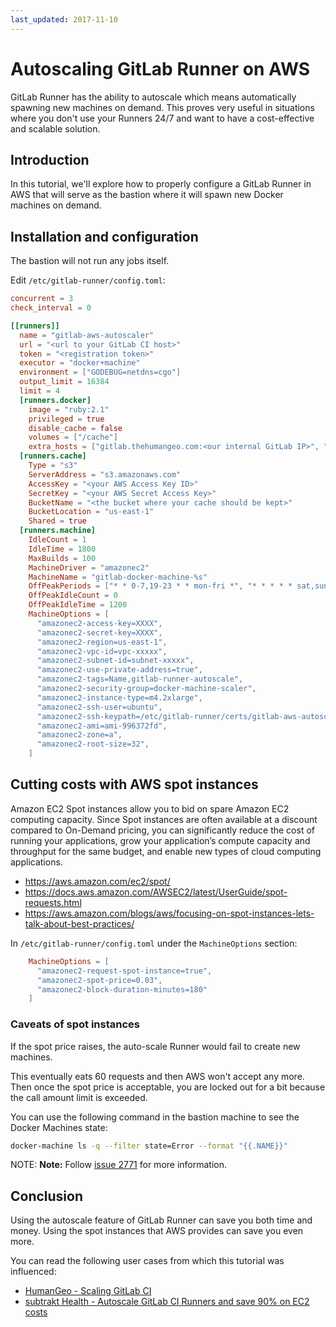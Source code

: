 ```yaml
---
last_updated: 2017-11-10
---
```


# Autoscaling GitLab Runner on AWS

GitLab Runner has the ability to autoscale which means automatically spawning
new machines on demand. This proves very useful in situations where you
don't use your Runners 24/7 and want to have a cost-effective and scalable
solution.

## Introduction

In this tutorial, we'll explore how to properly configure a GitLab Runner in
AWS that will serve as the bastion where it will spawn new Docker machines on
demand.

## Installation and configuration

The bastion will not run any jobs itself.

Edit `/etc/gitlab-runner/config.toml`:

```toml
concurrent = 3
check_interval = 0

[[runners]]
  name = "gitlab-aws-autoscaler"
  url = "<url to your GitLab CI host>"
  token = "<registration token>"
  executor = "docker+machine"
  environment = ["GODEBUG=netdns=cgo"]
  output_limit = 16384
  limit = 4
  [runners.docker]
    image = "ruby:2.1"
    privileged = true
    disable_cache = false
    volumes = ["/cache"]
    extra_hosts = ["gitlab.thehumangeo.com:<our internal GitLab IP>", "nexus.thehumangeo.com:<our internal Nexus IP>"]
  [runners.cache]
    Type = "s3"
    ServerAddress = "s3.amazonaws.com"
    AccessKey = "<your AWS Access Key ID>"
    SecretKey = "<your AWS Secret Access Key>"
    BucketName = "<the bucket where your cache should be kept>"
    BucketLocation = "us-east-1"
    Shared = true
  [runners.machine]
    IdleCount = 1
    IdleTime = 1800
    MaxBuilds = 100
    MachineDriver = "amazonec2"
    MachineName = "gitlab-docker-machine-%s"
    OffPeakPeriods = ["* * 0-7,19-23 * * mon-fri *", "* * * * * sat,sun *"]
    OffPeakIdleCount = 0
    OffPeakIdleTime = 1200
    MachineOptions = [
      "amazonec2-access-key=XXXX",
      "amazonec2-secret-key=XXXX",
      "amazonec2-region=us-east-1",
      "amazonec2-vpc-id=vpc-xxxxx",
      "amazonec2-subnet-id=subnet-xxxxx",
      "amazonec2-use-private-address=true",
      "amazonec2-tags=Name,gitlab-runner-autoscale",
      "amazonec2-security-group=docker-machine-scaler",
      "amazonec2-instance-type=m4.2xlarge",
      "amazonec2-ssh-user=ubuntu",
      "amazonec2-ssh-keypath=/etc/gitlab-runner/certs/gitlab-aws-autoscaler",
      "amazonec2-ami=ami-996372fd",
      "amazonec2-zone=a",
      "amazonec2-root-size=32",
    ]
```

## Cutting costs with AWS spot instances

>
Amazon EC2 Spot instances allow you to bid on spare Amazon EC2 computing capacity.
Since Spot instances are often available at a discount compared to On-Demand
pricing, you can significantly reduce the cost of running your applications,
grow your application’s compute capacity and throughput for the same budget,
and enable new types of cloud computing applications.

- https://aws.amazon.com/ec2/spot/
- https://docs.aws.amazon.com/AWSEC2/latest/UserGuide/spot-requests.html
- https://aws.amazon.com/blogs/aws/focusing-on-spot-instances-lets-talk-about-best-practices/


In `/etc/gitlab-runner/config.toml` under the `MachineOptions` section:

```toml
    MachineOptions = [
      "amazonec2-request-spot-instance=true",
      "amazonec2-spot-price=0.03",
      "amazonec2-block-duration-minutes=180"
    ]
```

### Caveats of spot instances

If the spot price raises, the auto-scale Runner would fail to create new machines.

This eventually eats 60 requests and then AWS won't accept any more. Then once
the spot price is acceptable, you are locked out for a bit because the call amount
limit is exceeded.

You can use the following command in the bastion machine to see the Docker Machines
state:

```sh
docker-machine ls -q --filter state=Error --format "{{.NAME}}"
```

NOTE: **Note:**
Follow [issue 2771](https://gitlab.com/gitlab-org/gitlab-runner/issues/2771)
for more information.

## Conclusion

Using the autoscale feature of GitLab Runner can save you both time and money.
Using the spot instances that AWS provides can save you even more.

You can read the following user cases from which this tutorial was influenced:

- [HumanGeo - Scaling GitLab CI](http://blog.thehumangeo.com/gitlab-autoscale-runners.html)
- [subtrakt Health - Autoscale GitLab CI Runners and save 90% on EC2 costs](https://substrakthealth.com/news/gitlab-ci-cost-savings/)
